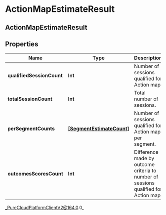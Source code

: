 # ActionMapEstimateResult

## ActionMapEstimateResult

## Properties

|Name | Type | Description | Notes|
|------------ | ------------- | ------------- | -------------|
| **qualifiedSessionCount** | **Int** | Number of sessions qualified for Action map. | [optional] |
| **totalSessionCount** | **Int** | Total number of sessions. | [optional] |
| **perSegmentCounts** | [**[SegmentEstimateCount]**](SegmentEstimateCount) | Number of sessions qualified for Action map per segment. | [optional] |
| **outcomesScoresCount** | **Int** | Difference made by outcome criteria to number of sessions qualified for Action map. | [optional] |



_PureCloudPlatformClientV2@164.0.0_
